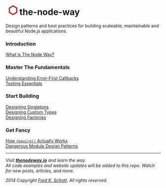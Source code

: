 ![icon](logo.png) the-node-way
==============================================

Design patterns and best practices for building scaleable, maintainable and beautiful Node.js applications.

### Introduction
[What is The Node Way?](http://thenodeway.io/introduction/)
### Master The Fundamentals
[Understanding Error-First Callbacks](http://fredkschott.com/post/2014/03/understanding-error-first-callbacks-in-node-js/)  
[Testing Essentials](http://fredkschott.com/post/2014/05/nodejs-testing-essentials/)
### Start Building
[Designing Singletons](http://fredkschott.com/post/2013/12/node-js-cookbook---designing-singletons/)  
[Designing Custom Types](http://fredkschott.com/post/2014/01/node-js-cookbook---constructors-and-custom-types/)  
[Designing Factories](http://fredkschott.com/post/2015/01/the-node-way-designing-factories/)
### Get Fancy
[How `require()` Actually Works](http://fredkschott.com/post/2014/06/require-and-the-module-system/)  
[Dangerous Module Design Patterns](http://fredkschott.com/post/2014/09/nodejs-dangerous-module-design-patterns/)  

---

*Visit __[thenodeway.io](http://thenodeway.io)__ and learn the way.*  
*All code examples and website updates will be added to this repo. Watch for new posts, articles, and more.*

*2014 Copyright [Fred K. Schott](https://twitter.com/FredKSchott). All rights reserved.*
